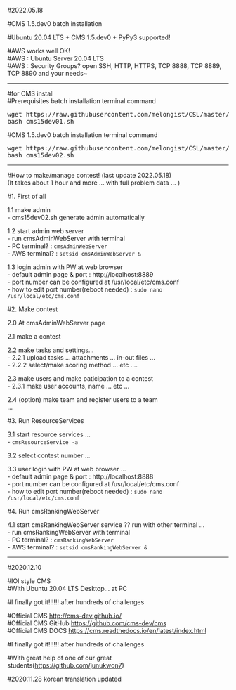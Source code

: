 #2022.05.18  
  
#CMS 1.5.dev0  batch installation  
  
#Ubuntu 20.04 LTS + CMS 1.5.dev0 + PyPy3 supported!  
  
#AWS works well OK!  
#AWS : Ubuntu Server 20.04 LTS  
#AWS : Security Groups? open SSH, HTTP, HTTPS, TCP 8888, TCP 8889, TCP 8890 and your needs~    
    
    
***
#for CMS install    
#Prerequisites batch installation terminal command  
<pre>
wget https://raw.githubusercontent.com/melongist/CSL/master/CMS/cms15dev01.sh   
bash cms15dev01.sh
</pre>

#CMS 1.5.dev0 batch installation terminal command  
<pre>
wget https://raw.githubusercontent.com/melongist/CSL/master/CMS/cms15dev02.sh   
bash cms15dev02.sh
</pre>
   
    
***    
#How to make/manage contest! (last update 2022.05.18)    
(It takes about 1 hour and more ... with full problem data ... )    
   
#1. First of all   

  1.1 make admin    
    - cms15dev02.sh generate admin automatically    

  1.2 start admin web server    
    - run cmsAdminWebServer with terminal   
    - PC terminal?  : `cmsAdminWebServer`   
    - AWS terminal? : `setsid cmsAdminWebServer &`    

  1.3 login admin with PW at web browser    
    - default admin page & port : http://localhost:8889    
    - port number can be configured at /usr/local/etc/cms.conf    
    - how to edit port number(reboot needed) : `sudo nano /usr/local/etc/cms.conf`    
    
    
#2. Make contest    

  2.0 At cmsAdminWebServer page    

  2.1 make a contest    

  2.2 make tasks and settings...    
    - 2.2.1 upload tasks ... attachments ... in-out files ...    
    - 2.2.2 select/make scoring method ... etc ....    

  2.3 make users and make paticipation to a contest    
    - 2.3.1 make user accounts, name ... etc ...    
    
  2.4 (option) make team and register users to a team    
    ...   
   
#3. Run ResourceServices   

  3.1 start resource services ...    
    - `cmsResourceService -a`   

  3.2 select contest number ...    

  3.3 user login with PW at web browser ...    
    - default admin page & port : http://localhost:8888    
    - port number can be configured at /usr/local/etc/cms.conf    
    - how to edit port number(reboot needed) : `sudo nano /usr/local/etc/cms.conf`    

#4. Run cmsRankingWebServer    

  4.1 start cmsRankingWebServer service ?? run with other terminal ...   
    - run cmsRankingWebServer with terminal    
    - PC terminal?  : `cmsRankingWebServer`    
    - AWS terminal? : `setsid cmsRankingWebServer &`  
  
  
  
  
  
  
***  
#2020.12.10   

#IOI style CMS   
#With Ubuntu 20.04 LTS Desktop... at PC   

#I finally got it!!!!!! after hundreds of challenges  


#Official CMS http://cms-dev.github.io/   
#Official CMS GitHub https://github.com/cms-dev/cms   
#Official CMS DOCS https://cms.readthedocs.io/en/latest/index.html   



#I finally got it!!!!!! after hundreds of challenges  

#With great help of one of our great students(https://github.com/junukwon7)   


#2020.11.28 korean translation updated
